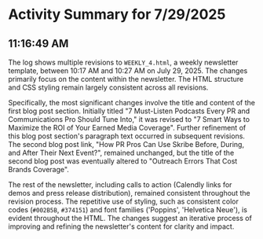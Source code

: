 # Activity Summary for 7/29/2025

## 11:16:49 AM
The log shows multiple revisions to `WEEKLY_4.html`, a weekly newsletter template, between 10:17 AM and 10:27 AM on July 29, 2025.  The changes primarily focus on the content within the newsletter.  The HTML structure and CSS styling remain largely consistent across all revisions.

Specifically, the most significant changes involve the title and content of the first blog post section. Initially titled "7 Must-Listen Podcasts Every PR and Communications Pro Should Tune Into," it was revised to "7 Smart Ways to Maximize the ROI of Your Earned Media Coverage".  Further refinement of this blog post section's paragraph text occurred in subsequent revisions.  The second blog post link, "How PR Pros Can Use Skribe Before, During, and After Their Next Event?", remained unchanged, but the title of the second blog post was eventually altered to  "Outreach Errors That Cost Brands Coverage".

The rest of the newsletter, including calls to action (Calendly links for demos and press release distribution), remained consistent throughout the revision process.  The repetitive use of styling, such as consistent color codes (`#002B5B`, `#374151`) and font families ('Poppins', 'Helvetica Neue'), is evident throughout the HTML.  The changes suggest an iterative process of improving and refining the newsletter's content for clarity and impact.
